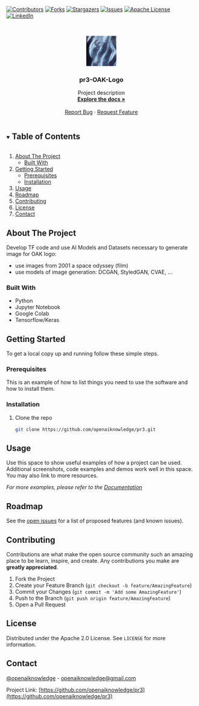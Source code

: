 <!--
***
*** To avoid retyping too much info. Do a search and replace for the following:
*** openaiknowledge, pr3, openaiknowledge, openaiknowledge@gmail.com, pr3-OAK-Logo, Project description
-->



<!-- PROJECT SHIELDS -->
<!--
*** I'm using markdown "reference style" links for readability.
*** Reference links are enclosed in brackets [ ] instead of parentheses ( ).
*** See the bottom of this document for the declaration of the reference variables
*** for contributors-url, forks-url, etc. This is an optional, concise syntax you may use.
*** https://www.markdownguide.org/basic-syntax/#reference-style-links
-->
[![Contributors][contributors-shield]][contributors-url]
[![Forks][forks-shield]][forks-url]
[![Stargazers][stars-shield]][stars-url]
[![Issues][issues-shield]][issues-url]
[![Apache License][license-shield]][license-url]
[![LinkedIn][linkedin-shield]][linkedin-url]



<!-- PROJECT LOGO -->
<br />
<p align="center">
  <a href="https://github.com/openaiknowledge/pr3/tree/master">
    <img src="logo.png" alt="Logo" width="80" height="80">
  </a>

  <h3 align="center">pr3-OAK-Logo</h3>

  <p align="center">
    Project description
    <br />
    <a href="https://github.com/openaiknowledge/pr3/tree/master/doc"><strong>Explore the docs »</strong></a>
    <br />
    <br />
    <a href="https://github.com/openaiknowledge/pr3/issues">Report Bug</a>
    ·
    <a href="https://github.com/openaiknowledge/pr3/issues">Request Feature</a>
  </p>
</p>



<!-- TABLE OF CONTENTS -->
<details open="open">
  <summary><h2 style="display: inline-block">Table of Contents</h2></summary>
  <ol>
    <li>
      <a href="#about-the-project">About The Project</a>
      <ul>
        <li><a href="#built-with">Built With</a></li>
      </ul>
    </li>
    <li>
      <a href="#getting-started">Getting Started</a>
      <ul>
        <li><a href="#prerequisites">Prerequisites</a></li>
        <li><a href="#installation">Installation</a></li>
      </ul>
    </li>
    <li><a href="#usage">Usage</a></li>
    <li><a href="#roadmap">Roadmap</a></li>
    <li><a href="#contributing">Contributing</a></li>
    <li><a href="#license">License</a></li>
    <li><a href="#contact">Contact</a></li>
  </ol>
</details>



<!-- ABOUT THE PROJECT -->
## About The Project
Develop TF code and use AI Models and Datasets necessary to generate image for OAK logo:
- use images from 2001 a space odyssey (film)
- use models of image generation: DCGAN, StyledGAN, CVAE, ...


### Built With
- Python 
- Jupyter Notebook
- Google Colab
- Tensorflow/Keras



<!-- GETTING STARTED -->
## Getting Started

To get a local copy up and running follow these simple steps.

### Prerequisites

This is an example of how to list things you need to use the software and how to install them.



### Installation

1. Clone the repo
   ```sh
   git clone https://github.com/openaiknowledge/pr3.git
   ```



<!-- USAGE EXAMPLES -->
## Usage

Use this space to show useful examples of how a project can be used. Additional screenshots, code examples and demos work well in this space. You may also link to more resources.

_For more examples, please refer to the [Documentation](https://github.com/openaiknowledge/pr3/tree/master/doc)_



<!-- ROADMAP -->
## Roadmap

See the [open issues](https://github.com/openaiknowledge/pr3/issues) for a list of proposed features (and known issues).



<!-- CONTRIBUTING -->
## Contributing

Contributions are what make the open source community such an amazing place to be learn, inspire, and create. Any contributions you make are **greatly appreciated**.

1. Fork the Project
2. Create your Feature Branch (`git checkout -b feature/AmazingFeature`)
3. Commit your Changes (`git commit -m 'Add some AmazingFeature'`)
4. Push to the Branch (`git push origin feature/AmazingFeature`)
5. Open a Pull Request



<!-- LICENSE -->
## License

Distributed under the Apache 2.0 License. See `LICENSE` for more information.



<!-- CONTACT -->
## Contact

[@openaiknowledge](https://twitter.com/openaiknowledge) - openaiknowledge@gmail.com

Project Link: [https://github.com/openaiknowledge/pr3](https://github.com/openaiknowledge/pr3)


<!-- MARKDOWN LINKS & IMAGES -->
<!-- https://www.markdownguide.org/basic-syntax/#reference-style-links -->
[contributors-shield]: https://img.shields.io/github/contributors/openaiknowledge/pr3.svg?style=for-the-badge
[contributors-url]: https://github.com/openaiknowledge/pr3/graphs/contributors
[forks-shield]: https://img.shields.io/github/forks/openaiknowledge/pr3.svg?style=for-the-badge
[forks-url]: https://github.com/openaiknowledge/pr3/network/members
[stars-shield]: https://img.shields.io/github/stars/openaiknowledge/pr3.svg?style=for-the-badge
[stars-url]: https://github.com/openaiknowledge/pr3/stargazers
[issues-shield]: https://img.shields.io/github/issues/openaiknowledge/pr3.svg?style=for-the-badge
[issues-url]: https://github.com/openaiknowledge/pr3/issues
[license-shield]: https://img.shields.io/github/license/openaiknowledge/pr3.svg?style=for-the-badge
[license-url]: https://github.com/openaiknowledge/pr3/blob/master/LICENSE
[linkedin-shield]: https://img.shields.io/badge/-LinkedIn-black.svg?style=for-the-badge&logo=linkedin&colorB=555
[linkedin-url]: https://linkedin.com/in/openaiknowledge

